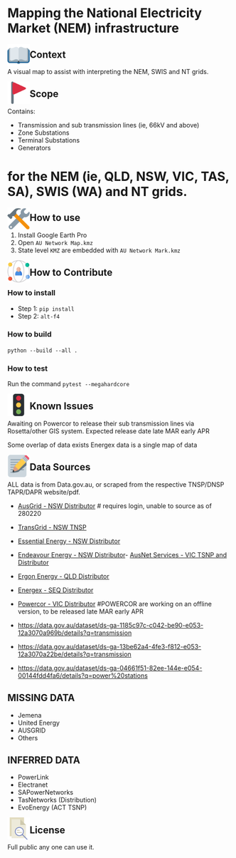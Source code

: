 
# Mapping the National Electricity Market (NEM) infrastructure



<img align="left" width="50" height="50" src="./docs/icons/open-book.svg">

## Context
A visual map to assist with interpreting the NEM, SWIS and NT grids. 


<img align="left" width="50" height="50" src="./docs/icons/flag.svg">

## Scope

Contains:

- Transmission and sub transmission lines (ie, 66kV and above)
- Zone Substations 
- Terminal Substations
- Generators

for the NEM (ie, QLD, NSW, VIC, TAS, SA), SWIS (WA) and NT grids. 
=======


<img align="left" width="50" height="50" src="./docs/icons/tools.svg">

## How to use

1. Install Google Earth Pro 
1. Open `AU Network Map.kmz`
1. State level `KMZ` are embedded with `AU Network Mark.kmz`



<img align="left" width="50" height="50" src="./docs/icons/network.svg">

## How to Contribute


### How to install

- Step 1: `pip install`
- Step 2: `alt-f4`



### How to build

`python --build --all .`

### How to test

Run the command
`pytest --megahardcore`

<img align="left" width="50" height="50" src="./docs/icons/traffic-light.svg">

## Known Issues

Awaiting on Powercor to release their sub transmission lines via Rosetta/other GIS system. Expected release date late MAR early APR


Some overlap of data exists
Energex data is a single map of data



<img align="left" width="50" height="50" src="./docs/icons/notes.svg">

## Data Sources


ALL data is from Data.gov.au, or scraped from the respective TNSP/DNSP TAPR/DAPR website/pdf. 


- [AusGrid - NSW Distributor](https://ausgrid.rosettaportal.com.au/) # requires login, unable to source as of 280220
- [TransGrid - NSW TNSP](https://tapr.transgrid.com.au/)
- [Essential Energy - NSW Distributor](https://dapr.essentialenergy.com.au/)
- [Endeavour Energy - NSW Distributor](https://dapr.endeavourenergy.com.au/)- [AusNet Services - VIC TSNP and Distributor](https://dapr.ausnetservices.com.au/)
- [Ergon Energy - QLD Distributor](https://www.ergon.com.au/network/network-management/future-investment/distribution-annual-planning-report/dapr-map-2018)
- [Energex - SEQ Distributor](https://www.energex.com.au/about-us/company-information/company-policies-And-reports/distribution-annual-planning-report/dapr-map-2018)
- [Powercor - VIC Distributor](https://www.powercor.com.au/customers/electricity-connections/solar-and-other-generation/connecting-larger-embedded-generation-systems/) #POWERCOR are working on an offline version, to be released late MAR early APR


- https://data.gov.au/dataset/ds-ga-1185c97c-c042-be90-e053-12a3070a969b/details?q=transmission
- https://data.gov.au/dataset/ds-ga-13be62a4-4fe3-f812-e053-12a3070a22be/details?q=transmission
- https://data.gov.au/dataset/ds-ga-04661f51-82ee-144e-e054-00144fdd4fa6/details?q=power%20stations

## MISSING DATA ##

- Jemena
- United Energy
- AUSGRID
- Others

## INFERRED DATA ##

- PowerLink
- Electranet
- SAPowerNetworks 
- TasNetworks (Distribution)
- EvoEnergy (ACT TSNP)





<img align="left" width="50" height="50" src="./docs/icons/file.svg">

## License

Full public any one can use it.

